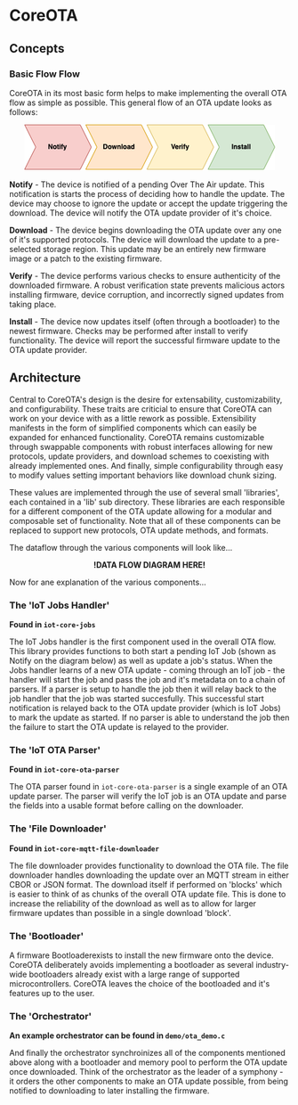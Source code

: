 # CoreOTA
## Concepts
### Basic Flow Flow
CoreOTA in its most basic form helps to make implementing the overall OTA flow as simple as possible. This general flow of an OTA update looks as follows:

<p align="center">
  <img src="OTA flow diagram.png">
</p>

**Notify** - The device is notified of a pending Over The Air update. This notification is starts the process of deciding how to handle the update. The device may choose to ignore the update or accept the update triggering the download. The device will notify the OTA update provider of it's choice.

**Download** - The device begins downloading the OTA update over any one of it's supported protocols. The device will download the update to a pre-selected storage region. This update may be an entirely new firmware image or a patch to the existing firmware.

**Verify** - The device performs various checks to ensure authenticity of the downloaded firmware. A robust verification state prevents malicious actors installing firmware, device corruption, and incorrectly signed updates from taking place.

**Install** - The device now updates itself (often through a bootloader) to the newest firmware. Checks may be performed after install to verify functionality. The device will report the successful firmware update to the OTA update provider.

## Architecture
Central to CoreOTA's design is the desire for extensability, customizability, and configurability. These traits are criticial to ensure that CoreOTA can work on your device with as a little rework as possible. Extensibility manifests in the form of simplified components which can easily be expanded for enhanced functionality. CoreOTA remains customizable through swappable components with robust interfaces allowing for new protocols, update providers, and download schemes to coexisting with already implemented ones. And finally, simple configurability through easy to modify values setting important behaviors like download chunk sizing.

These values are implemented through the use of several small 'libraries', each contained in a 'lib' sub directory. These libraries are each responsible for a different component of the OTA update allowing for a modular and composable set of functionality. Note that all of these components can be replaced to support new protocols, OTA update methods, and formats.

The dataflow through the various components will look like...
<p align="center">
  <b> !DATA FLOW DIAGRAM HERE! </b>
</p>

Now for ane explanation of the various components...

### The 'IoT Jobs Handler'
**Found in `iot-core-jobs`**

The IoT Jobs handler is the first component used in the overall OTA flow. This library provides functions to both start a pending IoT Job (shown as Notify on the diagram below) as well as update a job's status. When the Jobs handler learns of a new OTA update - coming through an IoT job - the handler will start the job and pass the job and it's metadata on to a chain of parsers. If a parser is setup to handle the job then it will relay back to the job handler that the job was started succesfully. This successful start notification is relayed back to the OTA update provider (which is IoT Jobs) to mark the update as started. If no parser is able to understand the job then the failure to start the OTA update is relayed to the provider.

### The 'IoT OTA Parser'
**Found in `iot-core-ota-parser`**

The OTA parser found in `iot-core-ota-parser` is a single example of an OTA update parser. The parser will verify the IoT job is an OTA update and parse the fields into a usable format before calling on the downloader.


### The 'File Downloader'
**Found in `iot-core-mqtt-file-downloader`**

The file downloader provides functionality to download the OTA file. The file downloader handles downloading the update over an MQTT stream in either CBOR or JSON format. The download itself if performed on 'blocks' which is easier to think of as chunks of the overall OTA update file. This is done to increase the reliability of the download as well as to allow for larger firmware updates than possible in a single download 'block'.

### The 'Bootloader'
A firmware Bootloaderexists to install the new firmware onto the device. CoreOTA deliberately avoids implementing a bootloader as several industry-wide bootloaders already exist with a large range of supported microcontrollers. CoreOTA leaves the choice of the bootloaded and it's features up to the user.

### The 'Orchestrator'
**An example orchestrator can be found in `demo/ota_demo.c`**

And finally the orchestrator synchroinizes all of the components mentioned above along with a bootloader and memory pool to perform the OTA update once downloaded. Think of the orchestrator as the leader of a symphony - it orders the other components to make an OTA update possible, from being notified to downloading to later installing the firmware.

